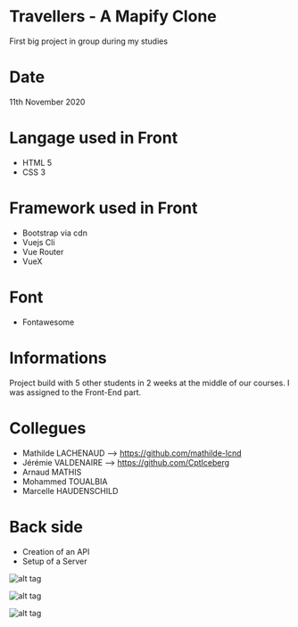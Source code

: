 # Travellers - A Mapify Clone
First big project in group during my studies

# Date
11th November 2020

# Langage used in Front
- HTML 5
- CSS 3

# Framework used in Front
- Bootstrap via cdn
- Vuejs Cli
- Vue Router
- VueX

# Font
- Fontawesome

# Informations
Project build with 5 other students in 2 weeks at the middle of our courses.
I was assigned to the Front-End part.

# Collegues
- Mathilde LACHENAUD --> https://github.com/mathilde-lcnd
- Jérémie VALDENAIRE --> https://github.com/CptIceberg
- Arnaud MATHIS
- Mohammed TOUALBIA
- Marcelle HAUDENSCHILD


# Back side
- Creation of an API
- Setup of a Server


![alt tag](https://user-images.githubusercontent.com/73991398/99702511-2807e880-2a96-11eb-8345-06b25aeb115f.png)

![alt tag](https://user-images.githubusercontent.com/73991398/99702530-30f8ba00-2a96-11eb-86ab-7901c5db3ade.png)

![alt tag](https://user-images.githubusercontent.com/73991398/99702600-48d03e00-2a96-11eb-92f8-23d4066bd28f.png)
